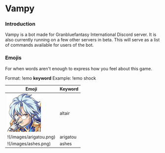 # **Vampy**

### Introduction

Vampy is a bot made for Granbluefantasy International Discord server. It is also currently running on a few other servers in beta. This will serve as a list of commands available for users of the bot.

### Emojis

For when words aren't enough to express how you feel about this game.

Format: !emo **keyword**
Example: !emo shock

Emoji | Keyword
------------ | -------------
![Altair](/images/altair.png)| altair
!(/images/arigatou.png) | arigatou
!(/images/ashes.png) | ashes

